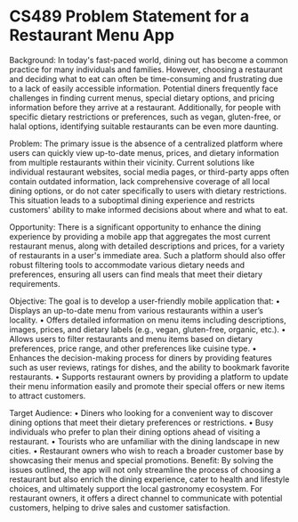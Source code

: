 # CS489 Problem Statement for a Restaurant Menu App 
Background: 
In today's fast-paced world, dining out has become a common practice for many individuals and 
families. However, choosing a restaurant and deciding what to eat can often be time-consuming 
and frustrating due to a lack of easily accessible information. Potential diners frequently face 
challenges in finding current menus, special dietary options, and pricing information before they 
arrive at a restaurant. Additionally, for people with specific dietary restrictions or preferences, such 
as vegan, gluten-free, or halal options, identifying suitable restaurants can be even more daunting. 
 
Problem: 
The primary issue is the absence of a centralized platform where users can quickly view up-to-date 
menus, prices, and dietary information from multiple restaurants within their vicinity. Current 
solutions like individual restaurant websites, social media pages, or third-party apps often contain 
outdated information, lack comprehensive coverage of all local dining options, or do not cater 
specifically to users with dietary restrictions. This situation leads to a suboptimal dining experience 
and restricts customers' ability to make informed decisions about where and what to eat. 
 
Opportunity: 
There is a significant opportunity to enhance the dining experience by providing a mobile app that 
aggregates the most current restaurant menus, along with detailed descriptions and prices, for a 
variety of restaurants in a user's immediate area. Such a platform should also offer robust filtering 
tools to accommodate various dietary needs and preferences, ensuring all users can find meals 
that meet their dietary requirements. 
 
Objective: 
The goal is to develop a user-friendly mobile application that: 
• Displays an up-to-date menu from various restaurants within a user’s locality. 
• Offers detailed information on menu items including descriptions, images, prices, and 
dietary labels (e.g., vegan, gluten-free, organic, etc.). 
• Allows users to filter restaurants and menu items based on dietary preferences, price range, 
and other preferences like cuisine type. 
• Enhances the decision-making process for diners by providing features such as user 
reviews, ratings for dishes, and the ability to bookmark favorite restaurants. 
• Supports restaurant owners by providing a platform to update their menu information easily 
and promote their special offers or new items to attract customers. 
 
 
Target Audience: 
• Diners who looking for a convenient way to discover dining options that meet their dietary 
preferences or restrictions. 
• Busy individuals who prefer to plan their dining options ahead of visiting a restaurant. 
• Tourists who are unfamiliar with the dining landscape in new cities. 
• Restaurant owners who wish to reach a broader customer base by showcasing their menus 
and special promotions. 
Benefit: 
By solving the issues outlined, the app will not only streamline the process of choosing a restaurant 
but also enrich the dining experience, cater to health and lifestyle choices, and ultimately support 
the local gastronomy ecosystem. For restaurant owners, it offers a direct channel to communicate 
with potential customers, helping to drive sales and customer satisfaction.
